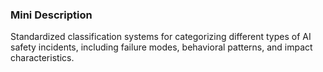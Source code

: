 ### Mini Description

Standardized classification systems for categorizing different types of AI safety incidents, including failure modes, behavioral patterns, and impact characteristics.
